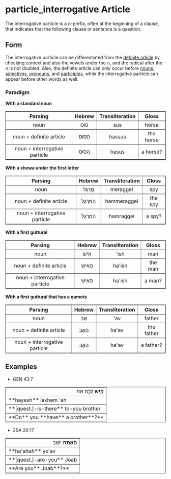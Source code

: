# particle_interrogative Article
The interrogative particle is a ה-prefix, often at the beginning of a clause, that indicates that the following clause or sentence is a question.

## Form
The interrogative particle can be differentiated from the [definite article](https://git.door43.org/Door43/en-uhg/src/master/content/particle_definite_article/02.md) by checking context and also the vowels under the ה, and the radical after the ה is not doubled. Also, the definite article can only occur before [nouns](https://git.door43.org/Door43/en_uhg/src/master/content/noun_common/02.md), [adjectives](https://git.door43.org/Door43/en_uhg/src/master/content/adjective/02.md), [pronouns](https://git.door43.org/Door43/en_uhg/src/master/content/pronoun/02.md), and [participles](https://git.door43.org/Door43/en_uhg/src/master/content/participle_active/02.md), while the interrogative particle can appear before other words as well.


### Paradigm

**With a standard noun**
<table border="1" class="docutils">
<tr class="row-odd"><th>Parsing</th><th>Hebrew</th><th>Transliteration</th><th>Gloss</th>
</tr>
<tr class="row-even" align="center"><td>noun</td><td>סוּס</td><td>sus</td><td>horse</td>
</tr>
<tr class="row-odd" align="center"><td>noun + definite article</td><td>הַסּוּס</td><td>hassus</td><td>the horse</td>
</tr>
<tr class="row-even" align="center"><td>noun + interrogative particle</td><td>הֲסוּס</td><td>hasus</td><td>a horse?</td>
</tr>
</tbody>
</table>

**With a shewa under the first letter**
<table border="1" class="docutils">
<tr class="row-odd"><th>Parsing</th><th>Hebrew</th><th>Transliteration</th><th>Gloss</th>
</tr>
<tr class="row-even" align="center"><td>noun</td><td>מְרַגֵּל</td><td>meraggel</td><td>spy</td>
</tr>
<tr class="row-odd" align="center"><td>noun + definite article</td><td>הַמְּרַגֵּל</td><td>hammeraggel</td><td>the spy</td>
</tr>
<tr class="row-even" align="center"><td>noun + interrogative particle</td><td>הַמְרַגֵּל</td><td>hamraggel</td><td>a spy?</td>
</tr>
</tbody>
</table>

**With a first guttural**
<table border="1" class="docutils">
<tr class="row-odd"><th>Parsing</th><th>Hebrew</th><th>Transliteration</th><th>Gloss</th>
</tr>
<tr class="row-even" align="center"><td>noun</td><td>אִישׁ</td><td>'ish</td><td>man</td>
</tr>
<tr class="row-odd" align="center"><td>noun + definite article</td><td>הָאִישׁ</td><td>ha'ish</td><td>the man</td>
</tr>
<tr class="row-even" align="center"><td>noun + interrogative particle</td><td>הַאִישׁ</td><td>ha'ish</td><td>a man?</td>
</tr>
</tbody>
</table>

**With a first guttural that has a qamets**
<table border="1" class="docutils">
<tr class="row-odd"><th>Parsing</th><th>Hebrew</th><th>Transliteration</th><th>Gloss</th>
</tr>
<tr class="row-even" align="center"><td>noun</td><td>אָב</td><td>'av</td><td>father</td>
</tr>
<tr class="row-odd" align="center"><td>noun + definite article</td><td>הָאָב</td><td>ha'av</td><td>the father</td>
</tr>
<tr class="row-even" align="center"><td>noun + interrogative particle</td><td>הֶאָב</td><td>he'av</td><td>a father?</td>
</tr>
</tbody>
</table>

## Examples

* GEN 43:7
<table border="1" class="docutils">
<colgroup>
<col width="100%" />
</colgroup>
<tbody valign="top">
<tr class="row-odd" align="right"><td><b>הֲיֵ֣שׁ</b> לָכֶ֣ם אָ֔ח</td>
</tr>
<tr class="row-even"><td>**hayesh** lakhem 'ah</td>
</tr>
<tr class="row-odd"><td>**[quest.]-is-there** to-you brother</td>
</tr>
<tr class="row-even"><td>**Do** you **have** a brother**?**</td>
</tr>
</tbody>
</table>

* 2SA 20:17
<table border="1" class="docutils">
<colgroup>
<col width="100%" />
</colgroup>
<tbody valign="top">
<tr class="row-odd" align="right"><td><b>הַאַתָּ֥ה</b> יוֹאָ֖ב</td>
</tr>
<tr class="row-even"><td>**ha'attah** yo'av</td>
</tr>
<tr class="row-odd"><td>**[quest.]-are-you** Joab</td>
</tr>
<tr class="row-even"><td>**Are you** Joab**?**</td>
</tr>
</tbody>
</table>
